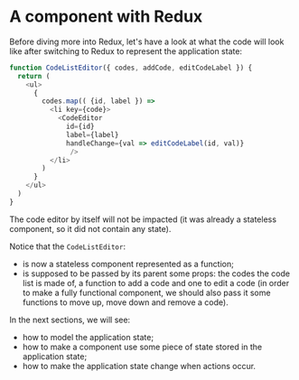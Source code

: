 # A component with Redux

Before diving more into Redux, let's have a look at what the code will look like after switching to Redux to represent the application state: 

```javascript
function CodeListEditor({ codes, addCode, editCodeLabel }) {
  return (
    <ul>
      { 
        codes.map(( {id, label }) => 
          <li key={code}>
            <CodeEditor
              id={id}
              label={label}
              handleChange={val => editCodeLabel(id, val)}
               />
          </li>
        )
      }
    </ul>
  )
}
```

The code editor by itself will not be impacted (it was already a stateless component, so it did not contain any state).

Notice that the `CodeListEditor`:
- is now a stateless component represented as a function;
- is supposed to be passed by its parent some props: the codes the code list is made of, a function to add a code and one to edit a code (in order to make a fully functional component, we should also pass it some functions to move up, move down and remove a code).

In the next sections, we will see:
- how to model the application state;
- how to make a component use some piece of state stored in the application state;
- how to make the application state change when actions occur.